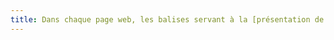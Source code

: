 ```yaml
---
title: Dans chaque page web, les balises servant à la [présentation de l’information](#presentation-de-l-information) ne doivent pas être présentes dans le code source généré des pages. Cette règle est-elle respectée ?
---
```

